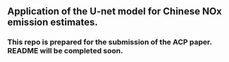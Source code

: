 ## Application of the U-net model for Chinese NOx emission estimates. 
### This repo is prepared for the submission of the ACP paper. README will be completed soon.
